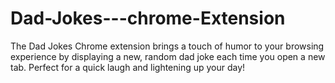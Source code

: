 # Dad-Jokes---chrome-Extension
The Dad Jokes Chrome extension brings a touch of humor to your browsing experience by displaying a new, random dad joke each time you open a new tab. Perfect for a quick laugh and lightening up your day!
